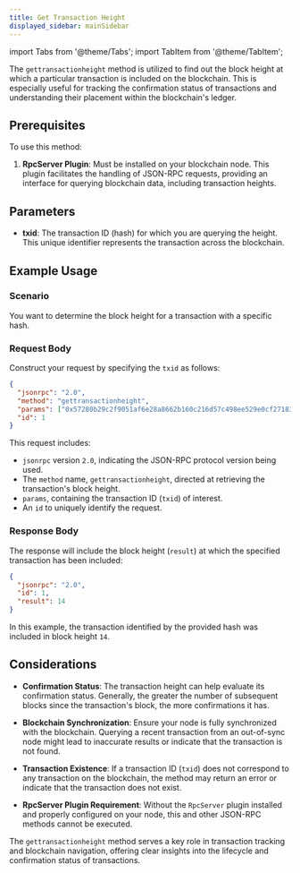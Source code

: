 ```yaml
---
title: Get Transaction Height
displayed_sidebar: mainSidebar
---
```


import Tabs from '@theme/Tabs';
import TabItem from '@theme/TabItem';





The `gettransactionheight` method is utilized to find out the block height at which a particular transaction is included on the blockchain. This is especially useful for tracking the confirmation status of transactions and understanding their placement within the blockchain's ledger.

## Prerequisites

To use this method:

1. **RpcServer Plugin**: Must be installed on your blockchain node. This plugin facilitates the handling of JSON-RPC requests, providing an interface for querying blockchain data, including transaction heights.

## Parameters

- **txid**: The transaction ID (hash) for which you are querying the height. This unique identifier represents the transaction across the blockchain.

## Example Usage

### Scenario

You want to determine the block height for a transaction with a specific hash.

### Request Body

Construct your request by specifying the `txid` as follows:

```json
{
  "jsonrpc": "2.0",
  "method": "gettransactionheight",
  "params": ["0x57280b29c2f9051af6e28a8662b160c216d57c498ee529e0cf271833f90e1a53"],
  "id": 1
}
```

This request includes:
- `jsonrpc` version `2.0`, indicating the JSON-RPC protocol version being used.
- The `method` name, `gettransactionheight`, directed at retrieving the transaction's block height.
- `params`, containing the transaction ID (`txid`) of interest.
- An `id` to uniquely identify the request.

### Response Body

The response will include the block height (`result`) at which the specified transaction has been included:

```json
{
  "jsonrpc": "2.0",
  "id": 1,
  "result": 14
}
```

In this example, the transaction identified by the provided hash was included in block height `14`.

## Considerations

- **Confirmation Status**: The transaction height can help evaluate its confirmation status. Generally, the greater the number of subsequent blocks since the transaction's block, the more confirmations it has.

- **Blockchain Synchronization**: Ensure your node is fully synchronized with the blockchain. Querying a recent transaction from an out-of-sync node might lead to inaccurate results or indicate that the transaction is not found.

- **Transaction Existence**: If a transaction ID (`txid`) does not correspond to any transaction on the blockchain, the method may return an error or indicate that the transaction does not exist.

- **RpcServer Plugin Requirement**: Without the `RpcServer` plugin installed and properly configured on your node, this and other JSON-RPC methods cannot be executed.

The `gettransactionheight` method serves a key role in transaction tracking and blockchain navigation, offering clear insights into the lifecycle and confirmation status of transactions.











<br/>
